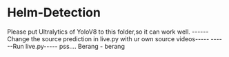 # Helm-Detection
Please put Ultralytics of YoloV8 to this folder,so it can work well.
------Change the source prediction in live.py with ur own source videos-----
------Run live.py-----
pss.... Berang - berang
